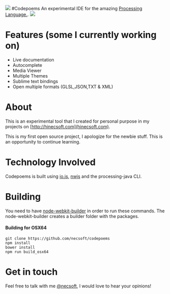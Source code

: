 ![](http://i.imgur.com/LdRYNfs.png?1)
#Codepoems
An experimental IDE for the amazing [Processing Language.](https://www.processing.org/). 
![](http://i.imgur.com/u53Y6J6.png)

# Features (some I currently working on)
*	Live documentation
*	Autocomplete
*	Media Viewer
*	Multiple Themes
*	Sublime text bindings
*	Open multiple formats (GLSL,JSON,TXT & XML)

# About 
This is an experimental tool that I created for personal purpose in my projects on [http://hinecsoft.com](hinecsoft.com).

This is my first open source project, I apologize for the newbie stuff. This is an opportunity to continue learning.

# Technology Involved
Codepoems is built using [io.js](https://iojs.org), [nwjs](http://nwjs.io/) and the processing-java CLI.

# Building
You need to have [node-webkit-builder](https://github.com/mllrsohn/node-webkit-builder) in order to run these commands. The node-webkit-builder creates a builder folder with the packages.

#### Building for OSX64
```
git clone https://github.com/necsoft/codepoems
npm install
bower install
npm run build_osx64
```

# Get in touch
Feel free to talk with me [@necsoft](https://twitter.com/necsoft), I would love to hear your opinions!
